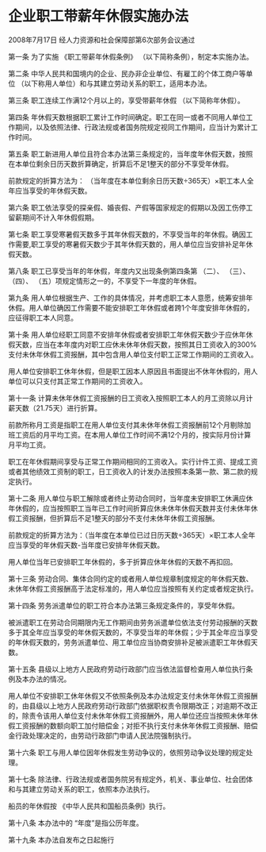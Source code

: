 # 企业职工带薪年休假实施办法

2008年7月17日 经人力资源和社会保障部第6次部务会议通过

<!-- INFO END -->

第一条 为了实施 《职工带薪年休假条例》 （以下简称条例），制定本实施办法。

第二条 中华人民共和国境内的企业、民办非企业单位、有雇工的个体工商户等单位 （以下称用人单位）和与其建立劳动关系的职工，适用本办法。

第三条 职工连续工作满12个月以上的，享受带薪年休假 （以下简称年休假）。

第四条 年休假天数根据职工累计工作时间确定。职工在同一或者不同用人单位工作期间，以及依照法律、行政法规或者国务院规定视同工作期间，应当计为累计工作时间。

第五条 职工新进用人单位且符合本办法第三条规定的，当年度年休假天数，按照在本单位剩余日历天数折算确定，折算后不足1整天的部分不享受年休假。

前款规定的折算方法为： （当年度在本单位剩余日历天数÷365天）×职工本人全年应当享受的年休假天数。

第六条 职工依法享受的探亲假、婚丧假、产假等国家规定的假期以及因工伤停工留薪期间不计入年休假假期。

第七条 职工享受寒暑假天数多于其年休假天数的，不享受当年的年休假。确因工作需要,职工享受的寒暑假天数少于其年休假天数的，用人单位应当安排补足年休假天数。

第八条 职工已享受当年的年休假，年度内又出现条例第四条第 （二）、 （三）、 （四）、 （五）项规定情形之一的，不享受下一年度的年休假。

第九条 用人单位根据生产、工作的具体情况，并考虑职工本人意愿，统筹安排年休假。用人单位确因工作需要不能安排职工年休假或者跨1个年度安排年休假的，应征得职工本人同意。

第十条 用人单位经职工同意不安排年休假或者安排职工年休假天数少于应休年休假天数，应当在本年度内对职工应休未休年休假天数，按照其日工资收入的300%支付未休年休假工资报酬，其中包含用人单位支付职工正常工作期间的工资收入。

用人单位安排职工休年休假，但是职工因本人原因且书面提出不休年休假的，用人单位可以只支付其正常工作期间的工资收入。

第十一条 计算未休年休假工资报酬的日工资收入按照职工本人的月工资除以月计薪天数（21.75天）进行折算。

前款所称月工资是指职工在用人单位支付其未休年休假工资报酬前12个月剔除加班工资后的月平均工资。在本用人单位工作时间不满12个月的，按实际月份计算月平均工资。

职工在年休假期间享受与正常工作期间相同的工资收入。实行计件工资、提成工资或者其他绩效工资制的职工，日工资收入的计发办法按照本条第一款、第二款的规定执行。

第十二条 用人单位与职工解除或者终止劳动合同时，当年度未安排职工休满应休年休假的，应当按照职工当年已工作时间折算应休未休年休假天数并支付未休年休假工资报酬，但折算后不足1整天的部分不支付未休年休假工资报酬。

前款规定的折算方法为：（当年度在本单位已过日历天数÷365天）×职工本人全年应当享受的年休假天数-当年度已安排年休假天数。

用人单位当年已安排职工年休假的，多于折算应休年休假的天数不再扣回。

第十三条 劳动合同、集体合同约定的或者用人单位规章制度规定的年休假天数、未休年休假工资报酬高于法定标准的，用人单位应当按照有关约定或者规定执行。

第十四条 劳务派遣单位的职工符合本办法第三条规定条件的，享受年休假。

被派遣职工在劳动合同期限内无工作期间由劳务派遣单位依法支付劳动报酬的天数多于其全年应当享受的年休假天数的，不享受当年的年休假；少于其全年应当享受的年休假天数的，劳务派遣单位、用工单位应当协商安排补足被派遣职工年休假天数。

第十五条 县级以上地方人民政府劳动行政部门应当依法监督检查用人单位执行条例及本办法的情况。

用人单位不安排职工休年休假又不依照条例及本办法规定支付未休年休假工资报酬的，由县级以上地方人民政府劳动行政部门依据职权责令限期改正；对逾期不改正的，除责令该用人单位支付未休年休假工资报酬外，用人单位还应当按照未休年休假工资报酬的数额向职工加付赔偿金；对拒不执行支付未休年休假工资报酬、赔偿金行政处理决定的，由劳动行政部门申请人民法院强制执行。

第十六条 职工与用人单位因年休假发生劳动争议的，依照劳动争议处理的规定处理。

第十七条 除法律、行政法规或者国务院另有规定外，机关、事业单位、社会团体和与其建立劳动关系的职工，依照本办法执行。

船员的年休假按 《中华人民共和国船员条例》执行。

第十八条 本办法中的 “年度”是指公历年度。

第十九条 本办法自发布之日起施行